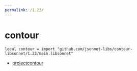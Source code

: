 ```yaml
---
permalink: /1.23/
---
```


# contour

```jsonnet
local contour = import "github.com/jsonnet-libs/contour-libsonnet/1.23/main.libsonnet"
```



* [projectcontour](projectcontour/index.md)